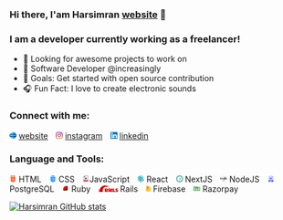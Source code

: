 ### Hi there, I'am Harsimran [website] 👋

### I am a developer currently working as a freelancer!

- 🗼 Looking for awesome projects to work on
- 💼 Software Developer @increasingly
- 🥅 Goals: Get started with open source contribution
- 🎧 Fun Fact: I love to create electronic sounds

### Connect with me:

<img  src='www.svg' height='12px'/> [website] <span style='margin-right:10px'> </span>
<img  src='instagram.svg' height='12px'/> [instagram]
<span style='margin-right:10px'> </span>
<img  src='linkedin.svg' height='12px'/> [linkedin]

### Language and Tools:

<img  src='html.svg' height='12px'/> HTML <span style='margin-right:10px'> </span>
<img  src='css.svg' height='12px'/> CSS
<span style='margin-right:10px'> </span>
<img  src='javascript.svg' height='12px'/>JavaScript
<span style='margin-right:10px'> </span>
<img  src='structure.svg' height='12px'/> React
<span style='margin-right:10px'> </span>
<img  src='next.svg' height='12px'/> NextJS
<span style='margin-right:10px'> </span>
<img  src='nodejs.svg' height='12px'/> NodeJS
<span style='margin-right:10px'> </span>
<img  src='sql.png' height='12px'/> PostgreSQL
<span style='margin-right:10px'> </span>
<img  src='ruby.svg' height='12px'/> Ruby
<span style='margin-right:10px'> </span>
<img  src='rails.svg' height='12px'/> Rails
<span style='margin-right:10px'> </span>
<img  src='firebase.svg' height='12px'/> Firebase
<span style='margin-right:10px'> </span>
<img  src='razorpay.svg' height='12px'/> Razorpay
<span style='margin-right:10px'> </span>

[![Harsimran GitHub stats](https://github-readme-stats.vercel.app/api?username=HarsimranBarki&show_icons=true&theme=gruvbox)](https://github.com/anuraghazra/github-readme-stats)

[instagram]: https://www.instagram.com/harsimransinghb
[website]: https://www.harsimran.dev
[linkedin]: https://www.linkedin.com/in/harsimran-singh-05384a175
